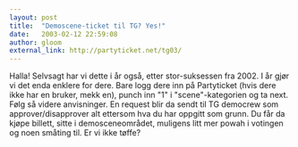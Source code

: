 ```yaml
---
layout: post
title:  "Demoscene-ticket til TG? Yes!"
date:   2003-02-12 22:59:08
author: gloom
external_link: http://partyticket.net/tg03/
---
```

Halla! Selvsagt har vi dette i år også, etter stor-suksessen fra 2002. I
år gjør vi det enda enklere for dere. Bare logg dere inn på Partyticket
(hvis dere ikke har en bruker, mekk en), punch inn "1" i
"scene"-kategorien og ta next. Følg så videre anvisninger. En request
blir da sendt til TG democrew som approver/disapprover alt ettersom hva
du har oppgitt som grunn. Du får da kjøpe billett, sitte i
demosceneområdet, muligens litt mer powah i votingen og noen småting
til. Er vi ikke tøffe?

